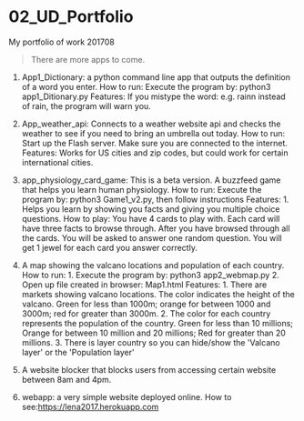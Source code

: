 # 02_UD_Portfolio
My portfolio of work 201708
>There are more apps to come.

1) App1_Dictionary: a python command line app that outputs the definition of a word you enter.
	How to run: Execute the program by: python3 app1_Ditionary.py
	Features: If you mistype the word: e.g. rainn instead of rain, the program will warn you.

2) App_weather_api: Connects to a weather website api and checks the weather to see if you need to bring an umbrella out today.
	How to run: Start up the Flash server. Make sure you are connected to the internet.
	Features: Works for US cities and zip codes, but could work for certain international cities.


3) app_physiology_card_game: This is a beta version. A buzzfeed game that helps you learn human physiology.
	How to run: Execute the program by: python3 Game1_v2.py, then follow instructions
	Features: 1. Helps you learn by showing you facts and giving you multiple choice questions.
	How to play: You have 4 cards to play with. Each card will have three facts to browse through.
                     After you have browsed through all the cards. You will be asked to answer one random
                     question. You will get 1 jewel for each card you answer correctly.

4) A map showing the valcano locations and population of each country.
	How to run: 1. Execute the program by: python3 app2_webmap.py
				2. Open up file created in browser: Map1.html
	Features: 1. There are markets showing valcano locations. The color indicates the height of the valcano. 			  Green for less than 1000m; orange for between 1000 and 3000m; red for greater than 3000m.
			  2. The color for each country represents the population of the country. Green for less than 10 	millions; Orange for between 10 million and 20 millions; Red for greater than 20 millions.
			  3. There is layer country so you can hide/show the 'Valcano layer' or the 'Population layer'

5) A website blocker that blocks users from accessing certain website between 8am and 4pm.

6) webapp: a very simple website deployed online. 
	How to see:https://lena2017.herokuapp.com
